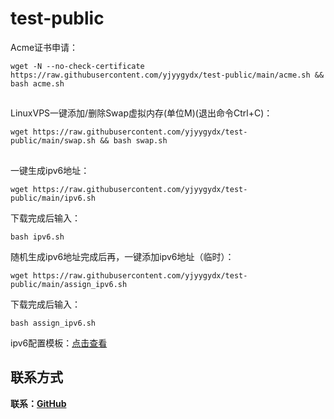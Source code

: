 # test-public

Acme证书申请：
```
wget -N --no-check-certificate https://raw.githubusercontent.com/yjyygydx/test-public/main/acme.sh && bash acme.sh
```
##

LinuxVPS一键添加/删除Swap虚拟内存(单位M)(退出命令Ctrl+C)：
```
wget https://raw.githubusercontent.com/yjyygydx/test-public/main/swap.sh && bash swap.sh
```
##

一键生成ipv6地址：
```
wget https://raw.githubusercontent.com/yjyygydx/test-public/main/ipv6.sh
```
下载完成后输入：
```
bash ipv6.sh
```
随机生成ipv6地址完成后再，一键添加ipv6地址（临时）：
```
wget https://raw.githubusercontent.com/yjyygydx/test-public/main/assign_ipv6.sh
```
下载完成后输入：
```
bash assign_ipv6.sh
```
ipv6配置模板：[点击查看](https://raw.githubusercontent.com/yjyygydx/test-public/main/ipv6%E9%85%8D%E7%BD%AE%E6%A8%A1%E6%9D%BF.txt)

##

## 联系方式

**联系：[GitHub](https://github.com/yjyygydx)**

##
